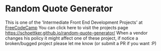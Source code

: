 # Random Quote Generator
This is one of the 'Intermediate Front End Development Projects' at [FreeCodeCamp](https://www.freecodecamp.com)
You can click here to visit the projects page <https://schoettker.github.io/random-quote-generator/>
When a vendor changes his policy it might affect one of these project, if notice a broken/bugged project please let me know (or submit a PR if you want :P)

